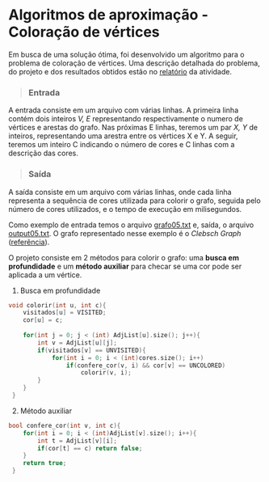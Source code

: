 # Algoritmos de aproximação - Coloração de vértices
Em busca de uma solução ótima, foi desenvolvido um algoritmo para o problema de coloração de vértices.
Uma descrição detalhada do problema, do projeto e dos resultados obtidos estão no [relatório](AA_Trabalho_pratico_Felipe_Nunes.pdf) da atividade.

> ### **Entrada**  
A entrada consiste em um arquivo com várias linhas. A primeira linha contém dois inteiros *V, E* representando respectivamente o numero
de vértices e arestas do grafo. Nas próximas E linhas, teremos um par *X, Y* de inteiros, representando uma arestra entre os vértices X e Y.
A seguir, teremos um inteiro C indicando o número de cores e C linhas com a descrição das cores.
> ### **Saída**  
A saída consiste em um arquivo com várias linhas, onde cada linha representa a sequência de cores utilizada para colorir o grafo, seguida pelo número
de cores utilizados, e o tempo de execução em milisegundos.  

Como exemplo de entrada temos o arquivo [grafo05.txt](grafo05.txt) e, saída, o arquivo [output05.txt](output05.txt). O grafo representado nesse 
exemplo é o *Clebsch Graph* ([referência](https://mathworld.wolfram.com/ClebschGraph.html)).  
  
O projeto consiste em 2 métodos para colorir o grafo: uma **busca em profundidade** e um **método auxiliar** para checar se uma cor pode ser aplicada a um vértice.  
1. Busca em profundidade  
```c++
void colorir(int u, int c){  
    visitados[u] = VISITED;  
    cor[u] = c;  
      
    for(int j = 0; j < (int) AdjList[u].size(); j++){
        int v = AdjList[u][j];  
        if(visitados[v] == UNVISITED){  
            for(int i = 0; i < (int)cores.size(); i++)
                if(confere_cor(v, i) && cor[v] == UNCOLORED)  
                    colorir(v, i);  
        }  
    }  
 }

```
2. Método auxiliar
```c++
bool confere_cor(int v, int c){  
    for(int i = 0; i < (int)AdjList[v].size(); i++){  
        int t = AdjList[v][i];  
        if(cor[t] == c) return false;  
    }  
    return true;  
 }

```
